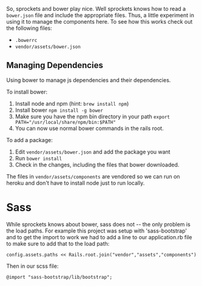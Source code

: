 So, sprockets and bower play nice. Well sprockets knows how to read a `bower.json` file and include the appropriate files. Thus, a little experiment in using it to manage the components here. To see how this works check out the following files:

* `.bowerrc`
* `vendor/assets/bower.json`

## Managing Dependencies

Using bower to manage js dependencies and their dependencies.

To install bower:

1. Install node and npm (hint: `brew install npm`)
1. Install bower `npm install -g bower`
1. Make sure you have the npm bin directory in your path `export PATH="/usr/local/share/npm/bin:$PATH"`
1. You can now use normal bower commands in the rails root.

To add a package:

1. Edit `vendor/assets/bower.json` and add the package you want
1. Run `bower install`
1. Check in the changes, including the files that bower downloaded.

The files in `vendor/assets/components` are vendored so we can run on heroku and don't have to install node just to run locally.

# Sass

While sprockets knows about bower, sass does not -- the only problem is the load paths. For example this project was setup with 'sass-bootstrap' and to get the import to work we had to add a line to our application.rb file to make sure to add that to the load path:

    config.assets.paths << Rails.root.join("vendor","assets","components")

Then in our scss file:

    @import "sass-bootstrap/lib/bootstrap";

